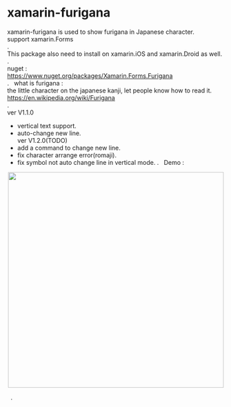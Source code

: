 # xamarin-furigana   
xamarin-furigana is used to show furigana in Japanese character.   
support xamarin.Forms   
.   
This package also need to install on xamarin.iOS and xamarin.Droid as well.   
.   
nuget :   
https://www.nuget.org/packages/Xamarin.Forms.Furigana   
.   
what is furigana :   
the little character on the japanese kanji, let people know how to read it.   
https://en.wikipedia.org/wiki/Furigana   
.   
ver V1.1.0   
 - vertical text support.   
 - auto-change new line.   
ver V1.2.0(TODO)   
 - add a command to change new line.   
 - fix character arrange error(romaji).
 - fix symbol not auto change line in vertical mode.
.   
Demo :   
<p align="center">
<img height="500" src="https://raw.githubusercontent.com/andy840119-Xamarin/xamarin-furigana/master/image/furigana.png" />
</p>  
.   
